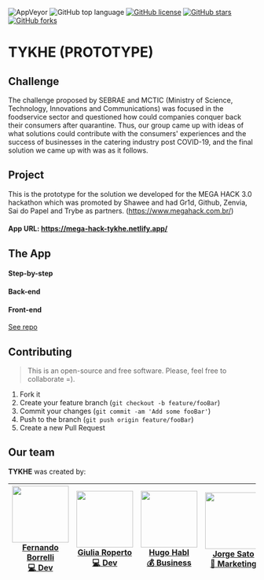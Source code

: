 ![AppVeyor](https://img.shields.io/appveyor/build/giuroperto/megahack-front)
![GitHub top language](https://img.shields.io/github/languages/top/giuroperto/megahack-front)
[![GitHub license](https://img.shields.io/github/license/giuroperto/megahack-front)](https://github.com/giuroperto/megahack-front/blob/dev/LICENSE)
[![GitHub stars](https://img.shields.io/github/stars/giuroperto/megahack-front)](https://github.com/giuroperto/megahack-front/stargazers)
[![GitHub forks](https://img.shields.io/github/forks/giuroperto/megahack-front)](https://github.com/giuroperto/megahack-front/network)

# **TYKHE** (PROTOTYPE)

## Challenge

The challenge proposed by SEBRAE and MCTIC (Ministry of Science, Technology, Innovations and Communications) was focused in the foodservice sector and questioned how could companies conquer back their consumers after quarantine. Thus, our group came up with ideas of what solutions could contribute with the consumers' experiences and the success of businesses in the catering industry post COVID-19, and the final solution we came up with was as it follows.

## Project

This is the prototype for the solution we developed for the MEGA HACK 3.0 hackathon which was promoted by Shawee and had Gr1d, Github, Zenvia, Sai do Papel and Trybe as partners.
(https://www.megahack.com.br/)

#### App URL: https://mega-hack-tykhe.netlify.app/


## The App


#### Step-by-step



#### Back-end


#### Front-end
[See repo](https://github.com/giuroperto/megahack-front)

## Contributing
>This is an open-source and free software. Please, feel free to collaborate =).

1. Fork it 
2. Create your feature branch (`git checkout -b feature/fooBar`)
3. Commit your changes (`git commit -am 'Add some fooBar'`)
4. Push to the branch (`git push origin feature/fooBar`)
5. Create a new Pull Request

## Our team

**TYKHE** was created by:

|<img src="https://media-exp1.licdn.com/dms/image/C5603AQF_vneV9MrXdQ/profile-displayphoto-shrink_400_400/0?e=1598486400&v=beta&t=XBMkASOtLJdpiFU6nHFpUPuXD9BI_cJmF2iqO9vHbYg" width="115"><br/> [**Fernando Borrelli<br/> :computer: Dev**](https://www.linkedin.com/in/fernando-borrelli/) |<img src="https://media-exp1.licdn.com/dms/image/C4D03AQEidRW39hPwvA/profile-displayphoto-shrink_400_400/0?e=1598486400&v=beta&t=GrV9ioZBp9uyX3Zz7uj_uC-FY-wVuOTspSB8dRRCWUU" width="115"><br/> [**Giulia Roperto<br/> :computer: Dev**](https://www.linkedin.com/in/giuliaroperto/) |<img src="https://media-exp1.licdn.com/dms/image/C4E03AQFfqw6srZSseA/profile-displayphoto-shrink_400_400/0?e=1598486400&v=beta&t=wfs1wqPzJqDVzOM8EupZydLhObzkMCN9Uv5ImgPhzyU" width="115"><br/> [**Hugo Habl<br/> :moneybag: Business**](https://www.linkedin.com/in/hugo-habl/) |<img src="https://media-exp1.licdn.com/dms/image/C4D03AQHMBjcsiXDK5g/profile-displayphoto-shrink_400_400/0?e=1598486400&v=beta&t=k2rJLVD2UPBVYAON_BFNA4_MRyAdZR1BZXmrEi_Ppac" width="115"><br/> [**Jorge Sato<br/> :dart: Marketing**](https://www.linkedin.com/in/jorge-sato-81969522/) |<img src="https://media-exp1.licdn.com/dms/image/C4D03AQHinh-R2X_Qkg/profile-displayphoto-shrink_400_400/0?e=1598486400&v=beta&t=-vPNDnJtNhFN28M8ElRoumQux1K8wJ_jxZ1DNYGpsUg" width="115"><br/> [**Vinícius Salinas<br/> :art: UX**](https://www.linkedin.com/in/vinicius-salinas/) |
|---|---|---|---|---|
